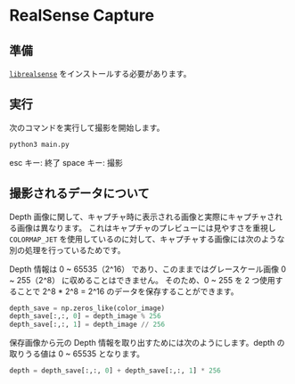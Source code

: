 # RealSense Capture

## 準備

[`librealsense`](https://github.com/IntelRealSense/librealsense) をインストールする必要があります。

## 実行

次のコマンドを実行して撮影を開始します。

```sh
python3 main.py
```

esc キー: 終了
space キー: 撮影

## 撮影されるデータについて

Depth 画像に関して、キャプチャ時に表示される画像と実際にキャプチャされる画像は異なります。
これはキャプチャのプレビューには見やすさを重視し `COLORMAP_JET` を使用しているのに対して、キャプチャする画像には次のような別の処理を行っているためです。

Depth 情報は 0 ~ 65535（2^16） であり、このままではグレースケール画像 0 ~ 255（2^8） に収めることはできません。
そのため、0 ~ 255 を 2 つ使用することで 2^8 \* 2^8 = 2^16 のデータを保存することができます。

```python
depth_save = np.zeros_like(color_image)
depth_save[:,:, 0] = depth_image % 256
depth_save[:,:, 1] = depth_image // 256
```

保存画像から元の Depth 情報を取り出すためには次のようにします。depth の取りうる値は 0 ~ 65535 となります。

```python
depth = depth_save[:,:, 0] + depth_save[:,:, 1] * 256
```
